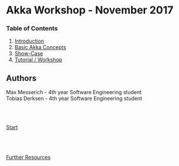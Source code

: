 # Akka Workshop - November 2017

### Table of Contents
1. [Introduction](introduction.md)
2. [Basic Akka Concepts](concepts.md)
3. [Show-Case](showcase.md)
4. [Tutorial / Workshop](workshop.md)


## Authors

Max Messerich - 4th year Software Engineering student <br>
Tobias Derksen - 4th year Software Engineering student


<br><br>

[Start](introduction.md)

<br><br><br>
[Further Resources](sources.md)
